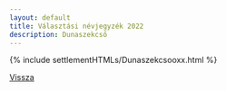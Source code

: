 ```yaml
---
layout: default
title: Választási névjegyzék 2022
description: Dunaszekcső
---
```


{% include settlementHTMLs/Dunaszekcsooxx.html %}

[Vissza](./)